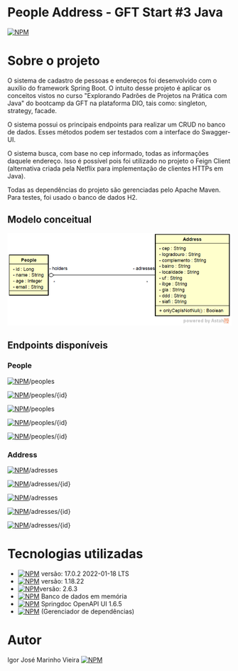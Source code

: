 # People Address - GFT Start #3 Java
[![NPM](https://img.shields.io/npm/l/react)](https://github.com/IgorJMV/desafio-spring-boot-bootcamp-GFT/blob/main/LICENSE) 

# Sobre o projeto

O sistema de cadastro de pessoas e endereços foi desenvolvido com o auxílio do framework Spring Boot. O intuito desse projeto é aplicar os conceitos vistos no curso "Explorando Padrões de Projetos na Prática com Java" do bootcamp da GFT na plataforma DIO, tais como: singleton, strategy, facade.

O sistema possui os principais endpoints para realizar um CRUD no banco de dados. Esses métodos podem ser testados com a interface do Swagger-UI.

O sistema busca, com base no cep informado, todas as informações daquele endereço. Isso é possível pois foi utilizado no projeto o Feign Client (alternativa criada pela Netflix para implementação de clientes HTTPs em Java).

Todas as dependências do projeto são gerenciadas pelo Apache Maven. Para testes, foi usado o banco de dados H2.

## Modelo conceitual
![Modelo Conceitual](https://github.com/IgorJMV/desafio-spring-boot-bootcamp-GFT/blob/main/assets/domain.png)

## Endpoints disponíveis

### People

[![NPM](https://img.shields.io/badge/-GET-blue)]()/peoples

[![NPM](https://img.shields.io/badge/-GET-blue)]()/peoples/{id}

[![NPM](https://img.shields.io/badge/-POST-green)]()/peoples

[![NPM](https://img.shields.io/badge/-PUT-orange)]()/peoples/{id}

[![NPM](https://img.shields.io/badge/-DELETE-red)]()/peoples/{id}

### Address

[![NPM](https://img.shields.io/badge/-GET-blue)]()/adresses

[![NPM](https://img.shields.io/badge/-GET-blue)]()/adresses/{id}

[![NPM](https://img.shields.io/badge/-POST-green)]()/adresses

[![NPM](https://img.shields.io/badge/-PUT-orange)]()/adresses/{id}

[![NPM](https://img.shields.io/badge/-DELETE-red)]()/adresses/{id}

# Tecnologias utilizadas
- [![NPM](https://img.shields.io/badge/Java-ED8B00?style=for-the-badge&logo=java&logoColor=white)](https://www.oracle.com/java/technologies/downloads/#jdk17) versão: 17.0.2 2022-01-18 LTS
- [![NPM](https://img.shields.io/badge/-Lombok-red?style=for-the-badge&logo=lombok)](https://projectlombok.org/) versão: 1.18.22
- [![NPM](https://img.shields.io/badge/Spring_Boot-F2F4F9?style=for-the-badge&logo=spring-boot)](https://spring.io/projects/spring-boot)versão: 2.6.3
- [![NPM](https://img.shields.io/badge/-H2-blue?style=for-the-badge&logo=h2)](https://www.h2database.com/html/main.html) Banco de dados em memória
- [![NPM](https://img.shields.io/badge/-Swagger-brightgreen?style=for-the-badge&logo=swagger)](https://swagger.io/tools/swagger-ui/) Springdoc OpenAPI UI 1.6.5
- [![NPM](https://img.shields.io/badge/apache_maven-C71A36?style=for-the-badge&logo=apachemaven&logoColor=white)](https://maven.apache.org/) (Gerenciador de dependências)

# Autor

Igor José Marinho Vieira [![NPM](https://img.shields.io/badge/LinkedIn-0077B5?style=for-the-badge&logo=linkedin&logoColor=white)](https://www.linkedin.com/in/igor-marinho)
